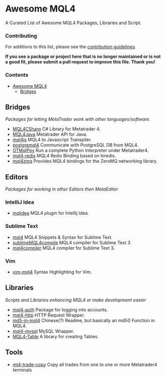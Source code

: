 # Awesome MQL4

A Curated List of Awesome MQL4 Packages, Libraries and Script.

### Contributing

For additions to this list, please see the [contribution guidelines](https://github.com/schwarmco/awesome-mql4/blob/master/CONTRIBUTING.md).

**If you see a package or project here that is no longer maintained or is not a good fit, please submit a pull request to improve this file. Thank you!**


### Contents

- [Awesome MQL4](#awesome-mql4)
    - [Bridges](#bridges)


## Bridges

*Packages for letting MetaTrader work with other languages/software.*

* [MQL4CSharp](https://github.com/jseparovic/MQL4CSharp) C# Library for Metatrader 4.
* [MQL4Java](https://github.com/jseparovic/MQL4Java) Metatrader API for Java.
* [mql4js](https://github.com/pocamin/mql4js) MQL4 to Javascript Transpiler.
* [postgremql4](https://github.com/kr0st/postgremql4) Communicate with PostgreSQL DB from MQL4.
* [OTMqlPpy](https://github.com/OpenTrading/OTMql4Py) Run a complete Python  Interpreter under Metatrader4.
* [mql4-redis](https://github.com/dingmaotu/mql4-redis) MQL4 Redis Binding based on hiredis.
* [mql4zmq](https://github.com/AustenConrad/mql4zmq) Provides MQL4 bindings for the ZeroMQ networking library.


## Editors

*Packages for working in other Editors then MetaEditor*

### IntelliJ Idea

* [mqlidea](https://github.com/investflow/mqlidea) MQL4 plugin for Intellij Idea.

### Sublime Text

* [mql4](https://github.com/currencysecrets/mql4) MQL4 Snippets & Syntax for Sublime Text.
* [sublimeMQL4compile](https://github.com/rchjp/sublimeMQL4compile) MQL4 compiler for Sublime Text 3
* [mql4compiler](https://github.com/IlanFrumer/mql4compiler) MQL4 compiler for Sublime Text 3.

### Vim

* [vim-mql4](https://github.com/vobornik/vim-mql4) Syntax Highlighting for Vim.


## Libraries

*Scripts and Libraries enhancing MQL4 or make development easier*

* [mql4-auth](https://github.com/sergeylukin/mql4-auth) Package for logging into accounts.
* [mql4-http](https://github.com/sergeylukin/mql4-http) HTTP Request Wrapper.
* [md5-in-mql4](https://github.com/alexgu2015/md5-in-mql4) Chinese(?) Readme, but basically an md5() Function in MQL4.
* [mql4-mysql](https://github.com/sergeylukin/mql4-mysql) MySQL Wrapper.
* [MQL4-Table](https://github.com/kenykau/MQL4-Table) A library for creating Tables.


## Tools

* [mt4-trade-copy](https://github.com/vobornik/mt4-trade-copy) Copy all trades from one to one or more Metatrader4 terminals
